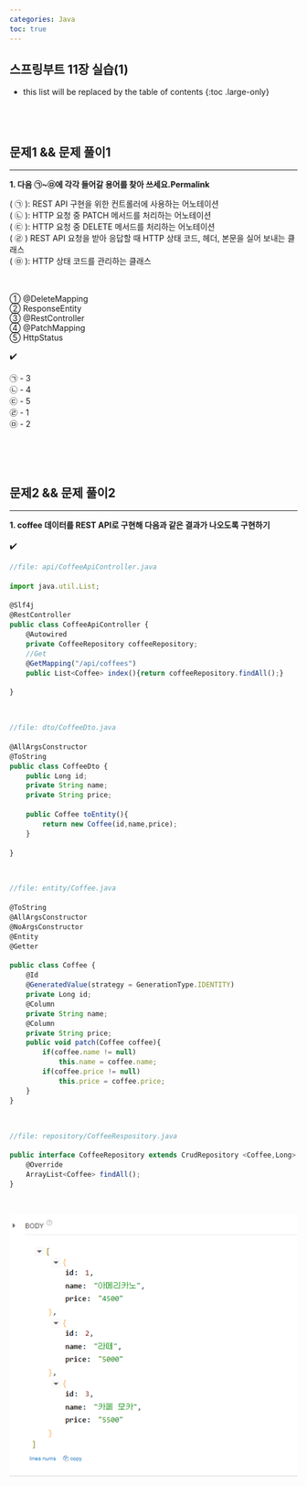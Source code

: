 ```yaml
---
categories: Java
toc: true
---
```


## 스프링부트 11장 실습(1)
* this list will be replaced by the table of contents
{:toc .large-only}
  <br> 
  <br>
  <br>
  <br>

## 문제1 && 문제 풀이1
___
**1. 다음 ㉠~㉤에 각각 들어갈 용어를 찾아 쓰세요.Permalink**
<br>

(  ㉠  ): REST API 구현을 위한 컨트롤러에 사용하는 어노테이션 <br>
(  ㉡  ): HTTP 요청 중 PATCH 메서드를 처리하는 어노테이션 <br>
(  ㉢  ): HTTP 요청 중 DELETE 메서드를 처리하는 어노테이션 <br>
(  ㉣  ) REST API 요청을 받아 응답할 때 HTTP 상태 코드, 헤더, 본문을 실어 보내는 클래스 <br>
(  ㉤  ): HTTP 상태 코드를 관리하는 클래스 <br>
<br>
<br>

① @DeleteMapping <br>
② ResponseEntity <br> 
③ @RestController <br> 
④ @PatchMapping <br> 
⑤ HttpStatus <br> 

✔️ <br>

㉠ - 3 
<br>
㉡ - 4
<br>
㉢ - 5 
<br>
㉣ - 1
<br>
㉤ - 2

<br>
​<br>
<br>





## 문제2 && 문제 풀이2
___
**1. coffee 데이터를 REST API로 구현해 다음과 같은 결과가 나오도록 구현하기**
<br>
<br>
✔️
<br>

```js
//file: api/CoffeeApiController.java

import java.util.List;

@Slf4j
@RestController
public class CoffeeApiController {
    @Autowired
    private CoffeeRepository coffeeRepository;
    //Get
    @GetMapping("/api/coffees")
    public List<Coffee> index(){return coffeeRepository.findAll();}

}

```
<br>

```js
//file: dto/CoffeeDto.java

@AllArgsConstructor
@ToString
public class CoffeeDto {
    public Long id;
    private String name;
    private String price;

    public Coffee toEntity(){
        return new Coffee(id,name,price);
    }

}
```
<br>

```js
//file: entity/Coffee.java

@ToString
@AllArgsConstructor
@NoArgsConstructor
@Entity
@Getter

public class Coffee {
    @Id
    @GeneratedValue(strategy = GenerationType.IDENTITY)
    private Long id;
    @Column
    private String name;
    @Column
    private String price;
    public void patch(Coffee coffee){
        if(coffee.name != null)
            this.name = coffee.name;
        if(coffee.price != null)
            this.price = coffee.price;
    }
}
```
<br>

```js
//file: repository/CoffeeRespository.java

public interface CoffeeRepository extends CrudRepository <Coffee,Long> {
    @Override
    ArrayList<Coffee> findAll();
}
```
<br>

![첨부1](https://github.com/YuiLoong/YuiLoong.github.io/blob/master/assets/img/0613_1.PNG?raw=true)

<br>
<br>



